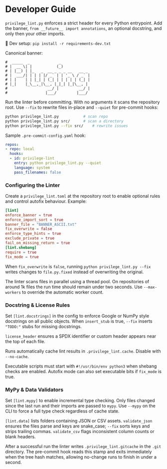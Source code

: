 # Developer Guide

`privilege_lint.py` enforces a strict header for every Python entrypoint.
Add the banner, `from __future__ import annotations`, an optional docstring,
and only then your other imports.

🔧 Dev setup: `pip install -r requirements-dev.txt`

Canonical banner:

```
#  _____  _             _
# |  __ \| |           (_)
# | |__) | |_   _  __ _ _ _ __   __ _
# |  ___/| | | | |/ _` | | '_ \ / _` |
# | |    | | |_| | (_| | | | | | (_| |
# |_|    |_\__,_|\__, |_|_| |_|\__, |
#                  __/ |         __/ |
#                 |___/         |___/ 
```

Run the linter before committing. With no arguments it scans the repository root.
Use `--fix` to rewrite files in-place and `--quiet` for pre-commit hooks:

```bash
python privilege_lint.py           # scan repo
python privilege_lint.py src/      # scan a directory
python privilege_lint.py --fix src/    # rewrite issues
```

Sample `.pre-commit-config.yaml` hook:

```yaml
repos:
- repo: local
  hooks:
  - id: privilege-lint
    entry: python privilege_lint.py --quiet
    language: system
    pass_filenames: false
```

### Configuring the Linter

Create a `privilege_lint.toml` at the repository root to enable optional rules
and control autofix behaviour. Example:

```toml
[lint]
enforce_banner = true
enforce_import_sort = true
banner_file = "BANNER_ASCII.txt"
fix_overwrite = false
enforce_type_hints = true
exclude_private = true
fail_on_missing_return = true
[lint.shebang]
require = true
fix_mode = true
```

When `fix_overwrite` is `false`, running `python privilege_lint.py --fix` writes
changes to `file.py.fixed` instead of overwriting the original.

The linter scans files in parallel using a thread pool. On repositories of around
1k files the run time should remain under two seconds. Use `--max-workers` to
override the automatic worker count.

### Docstring & License Rules
Set `[lint.docstrings]` in the config to enforce Google or NumPy style docstrings on
all public objects. When `insert_stub` is true, `--fix` inserts `"TODO:"` stubs for
missing docstrings.

`license_header` ensures a SPDX identifier or custom header appears near the top of
each file.

Runs automatically cache lint results in `.privilege_lint.cache`. Disable with
`--no-cache`.

Executable scripts must start with `#!/usr/bin/env python3` when shebang checks
are enabled. Autofix mode can also set executable bits if `fix_mode` is true.

### MyPy & Data Validators
Set `[lint.mypy]` to enable incremental type checking. Only files changed since
the last run and their imports are passed to `mypy`. Use `--mypy` on the CLI to
force a full type check regardless of cache state.

`[lint.data]` lists folders containing JSON or CSV assets. `validate_json` ensures
the files parse and keys are snake_case; `--fix` sorts keys and strips trailing
commas. `validate_csv` flags inconsistent column counts or blank headers.

After a successful run the linter writes `.privilege_lint.gitcache` in the `.git`
directory. The pre-commit hook reads this stamp and exits immediately when the
tree hash matches, allowing no-change runs to finish in under a second.

